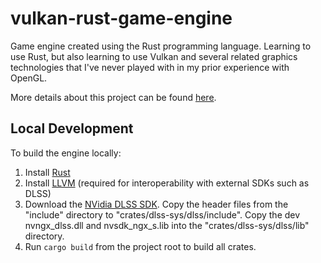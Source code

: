 # vulkan-rust-game-engine

Game engine created using the Rust programming language. Learning to use Rust, but
also learning to use Vulkan and several related graphics technologies that I've
never played with in my prior experience with OpenGL.

More details about this project can be found [here][vulkan-rust-game-engine].

## Local Development

To build the engine locally:

1. Install [Rust][rust]
2. Install [LLVM][llvm] (required for interoperability with external SDKs such as
   DLSS)
3. Download the [NVidia DLSS SDK][dlss-sdk]. Copy the header files from the "include"
   directory to "crates/dlss-sys/dlss/include". Copy the dev nvngx_dlss.dll and
   nvsdk_ngx_s.lib into the "crates/dlss-sys/dlss/lib" directory.
4. Run `cargo build` from the project root to build all crates.

[vulkan-rust-game-engine]: https://brandonslade.me/projects/vulkan-rust-game-engine
[rust]: https://www.rust-lang.org/
[llvm]: https://releases.llvm.org/download.html
[dlss-sdk]: https://developer.nvidia.com/rtx/dlss/get-started
